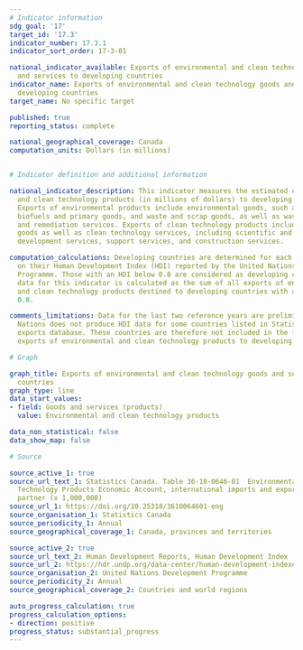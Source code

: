 ```yaml
---
# Indicator information
sdg_goal: '17'
target_id: '17.3'
indicator_number: 17.3.1
indicator_sort_order: 17-3-01

national_indicator_available: Exports of environmental and clean technology goods
  and services to developing countries
indicator_name: Exports of environmental and clean technology goods and services to
  developing countries
target_name: No specific target

published: true
reporting_status: complete

national_geographical_coverage: Canada
computation_units: Dollars (in millions)


# Indicator definition and additional information

national_indicator_description: This indicator measures the estimated exports of environmental
  and clean technology products (in millions of dollars) to developing countries.
  Exports of environmental products include environmental goods, such as clean electricity,
  biofuels and primary goods, and waste and scrap goods, as well as waste management
  and remediation services. Exports of clean technology products include clean technology
  goods as well as clean technology services, including scientific and research and
  development services, support services, and construction services.

computation_calculations: Developing countries are determined for each year based
  on their Human Development Index (HDI) reported by the United Nations Development
  Programme. Those with an HDI below 0.8 are considered as developing countries. The
  data for this indicator is calculated as the sum of all exports of environmental
  and clean technology products destined to developing countries with a HDI below
  0.8.

comments_limitations: Data for the last two reference years are preliminary. The United
  Nations does not produce HDI data for some countries listed in Statistics Canada's
  exports database. These countries are therefore not included in the final data for
  exports of environmental and clean technology products to developing countries.

# Graph

graph_title: Exports of environmental and clean technology goods and services to developing
  countries
graph_type: line
data_start_values:
- field: Goods and services (products)
  value: Environmental and clean technology products

data_non_statistical: false
data_show_map: false

# Source

source_active_1: true
source_url_text_1: Statistics Canada. Table 36-10-0646-01  Environmental and Clean
  Technology Products Economic Account, international imports and exports per trading
  partner (x 1,000,000)
source_url_1: https://doi.org/10.25318/3610064601-eng
source_organisation_1: Statistics Canada
source_periodicity_1: Annual
source_geographical_coverage_1: Canada, provinces and territories

source_active_2: true
source_url_text_2: Human Development Reports, Human Development Index
source_url_2: https://hdr.undp.org/data-center/human-development-index#/indicies/HDI
source_organisation_2: United Nations Development Programme
source_periodicity_2: Annual
source_geographical_coverage_2: Countries and world regions

auto_progress_calculation: true
progress_calculation_options:
- direction: positive
progress_status: substantial_progress
---
```

